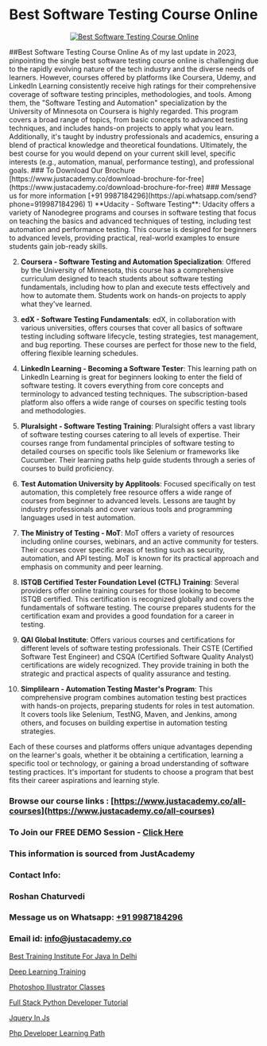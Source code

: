 # Best Software Testing Course Online

<p align="center">
  <a href="https://justacademy.co/program-detail/software-testing">
    <img src="https://justacademy.co/storage2/program_images/1704700438.webp" alt="Best Software Testing Course Online">
  </a>
</p>
##Best Software Testing Course Online
As of my last update in 2023, pinpointing the single best software testing course online is challenging due to the rapidly evolving nature of the tech industry and the diverse needs of learners. However, courses offered by platforms like Coursera, Udemy, and LinkedIn Learning consistently receive high ratings for their comprehensive coverage of software testing principles, methodologies, and tools. Among them, the "Software Testing and Automation" specialization by the University of Minnesota on Coursera is highly regarded. This program covers a broad range of topics, from basic concepts to advanced testing techniques, and includes hands-on projects to apply what you learn. Additionally, it's taught by industry professionals and academics, ensuring a blend of practical knowledge and theoretical foundations. Ultimately, the best course for you would depend on your current skill level, specific interests (e.g., automation, manual, performance testing), and professional goals.
### To Download Our Brochure [https://www.justacademy.co/download-brochure-for-free](https://www.justacademy.co/download-brochure-for-free)
### Message us for more information [+91 9987184296](https://api.whatsapp.com/send?phone=919987184296)
1) **Udacity - Software Testing**: Udacity offers a variety of Nanodegree programs and courses in software testing that focus on teaching the basics and advanced techniques of testing, including test automation and performance testing. This course is designed for beginners to advanced levels, providing practical, real-world examples to ensure students gain job-ready skills.

2) **Coursera - Software Testing and Automation Specialization**: Offered by the University of Minnesota, this course has a comprehensive curriculum designed to teach students about software testing fundamentals, including how to plan and execute tests effectively and how to automate them. Students work on hands-on projects to apply what they've learned.

3) **edX - Software Testing Fundamentals**: edX, in collaboration with various universities, offers courses that cover all basics of software testing including software lifecycle, testing strategies, test management, and bug reporting. These courses are perfect for those new to the field, offering flexible learning schedules.

4) **LinkedIn Learning - Becoming a Software Tester**: This learning path on LinkedIn Learning is great for beginners looking to enter the field of software testing. It covers everything from core concepts and terminology to advanced testing techniques. The subscription-based platform also offers a wide range of courses on specific testing tools and methodologies.

5) **Pluralsight - Software Testing Training**: Pluralsight offers a vast library of software testing courses catering to all levels of expertise. Their courses range from fundamental principles of software testing to detailed courses on specific tools like Selenium or frameworks like Cucumber. Their learning paths help guide students through a series of courses to build proficiency.

6) **Test Automation University by Applitools**: Focused specifically on test automation, this completely free resource offers a wide range of courses from beginner to advanced levels. Lessons are taught by industry professionals and cover various tools and programming languages used in test automation.

7) **The Ministry of Testing - MoT**: MoT offers a variety of resources including online courses, webinars, and an active community for testers. Their courses cover specific areas of testing such as security, automation, and API testing. MoT is known for its practical approach and emphasis on community and peer learning.

8) **ISTQB Certified Tester Foundation Level (CTFL) Training**: Several providers offer online training courses for those looking to become ISTQB certified. This certification is recognized globally and covers the fundamentals of software testing. The course prepares students for the certification exam and provides a good foundation for a career in testing.

9) **QAI Global Institute**: Offers various courses and certifications for different levels of software testing professionals. Their CSTE (Certified Software Test Engineer) and CSQA (Certified Software Quality Analyst) certifications are widely recognized. They provide training in both the strategic and practical aspects of quality assurance and testing.

10) **Simplilearn - Automation Testing Master's Program**: This comprehensive program combines automation testing best practices with hands-on projects, preparing students for roles in test automation. It covers tools like Selenium, TestNG, Maven, and Jenkins, among others, and focuses on building expertise in automation testing strategies.

Each of these courses and platforms offers unique advantages depending on the learner's goals, whether it be obtaining a certification, learning a specific tool or technology, or gaining a broad understanding of software testing practices. It's important for students to choose a program that best fits their career aspirations and learning style.

### Browse our course links : [https://www.justacademy.co/all-courses](https://www.justacademy.co/all-courses) 
### To Join our FREE DEMO Session - [Click Here](https://www.justacademy.co/register-for-course-demo)


### This information is sourced from JustAcademy
### Contact Info:
### Roshan Chaturvedi
### Message us on Whatsapp: [+91 9987184296](https://api.whatsapp.com/send?phone=919987184296)
### Email id: [info@justacademy.co](mailto:info@justacademy.co)
                
[Best Training Institute For Java In Delhi](https://www.linkedin.com/pulse/best-training-institute-java-delhi-justacademy-london-jamqf?trackingId=2QXXdE9weagZyus9AqK1wg%3D%3D&lipi=urn%3Ali%3Apage%3Ad_flagship3_company_admin%3BosK2%2F2EMSuK0OJgUxbYcDg%3D%3D)

[Deep Learning Training](https://www.linkedin.com/pulse/deep-learning-training-justacademyderby-i5wbe?trackingId=whk7SR11LH8TfzxNWd3rvw%3D%3D&lipi=urn%3Ali%3Apage%3Ad_flagship3_company_admin%3BPi8IvO9YQ5y8xQZ23yq6yg%3D%3D)

[Photoshop Illustrator Classes](https://medium.com/@negishivu99/photoshop-illustrator-classes-3f27bd10567b)

[Full Stack Python Developer Tutorial](https://medium.com/@akanshapatil/full-stack-python-developer-tutorial-8e77b1ecd6e7)

[Jquery In Js](https://justacademyin.github.io/justacademy/jquery-in-js)

[Php Developer Learning Path](https://justacademyin.github.io/justacademy/php-developer-learning-path)

